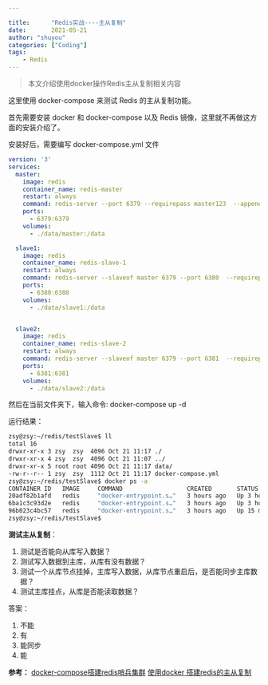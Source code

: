 ```yaml
---

title:      "Redis实战----主从复制"
date:       2021-05-21
author: "shuyou"
categories: ["Coding"]
tags:
    - Redis
---
```


> 本文介绍使用docker操作Redis主从复制相关内容

这里使用 docker-compose 来测试 Redis 的主从复制功能。

首先需要安装 docker 和 docker-compose 以及 Redis 镜像，这里就不再做这方面的安装介绍了。

安装好后，需要编写 docker-compose.yml 文件

```yaml
version: '3'
services:
  master:
    image: redis
    container_name: redis-master
    restart: always
    command: redis-server --port 6379 --requirepass master123  --appendonly yes
    ports:
      - 6379:6379
    volumes:
      - ./data/master:/data

  slave1:
    image: redis
    container_name: redis-slave-1
    restart: always
    command: redis-server --slaveof master 6379 --port 6380  --requirepass slave123 --masterauth master123  --appendonly yes
    ports:
      - 6380:6380
    volumes:
      - ./data/slave1:/data


  slave2:
    image: redis
    container_name: redis-slave-2
    restart: always
    command: redis-server --slaveof master 6379 --port 6381  --requirepass slave456 --masterauth master123  --appendonly yes
    ports:
      - 6381:6381
    volumes:
      - ./data/slave2:/data
```

然后在当前文件夹下，输入命令:   docker-compose up -d

运行结果：

```bash
zsy@zsy:~/redis/testSlave$ ll
total 16
drwxr-xr-x 3 zsy  zsy  4096 Oct 21 11:17 ./
drwxr-xr-x 4 zsy  zsy  4096 Oct 21 11:07 ../
drwxr-xr-x 5 root root 4096 Oct 21 11:17 data/
-rw-r--r-- 1 zsy  zsy  1112 Oct 21 11:17 docker-compose.yml
zsy@zsy:~/redis/testSlave$ docker ps -a
CONTAINER ID   IMAGE     COMMAND                  CREATED       STATUS          PORTS                              NAMES
20adf82b1afd   redis     "docker-entrypoint.s…"   3 hours ago   Up 3 hours      0.0.0.0:6379->6379/tcp             redis-master
6ba1c3c93d2e   redis     "docker-entrypoint.s…"   3 hours ago   Up 3 hours      6379/tcp, 0.0.0.0:6381->6381/tcp   redis-slave-2
96b023c4bc57   redis     "docker-entrypoint.s…"   3 hours ago   Up 15 minutes   6379/tcp, 0.0.0.0:6380->6380/tcp   redis-slave-1
zsy@zsy:~/redis/testSlave$

```

**测试主从复制**：

1. 测试是否能向从库写入数据？
2. 测试写入数据到主库，从库有没有数据？
3. 测试一个从库节点挂掉，主库写入数据，从库节点重启后，是否能同步主库数据？
4. 测试主库挂点，从库是否能读取数据？


答案：
1. 不能
2. 有
3. 能同步
4. 能

**参考：**
[docker-compose搭建redis哨兵集群](https://www.cnblogs.com/JulianHuang/p/12650721.html)
[使用docker 搭建redis的主从复制](https://cloud.tencent.com/developer/article/1693904)